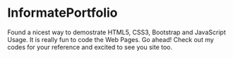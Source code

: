 # InformatePortfolio
Found a nicest way to demostrate HTML5, CSS3, Bootstrap and JavaScript Usage. It is really fun to code the  Web Pages. Go ahead! Check out my codes for your reference and excited to see you site too. 
